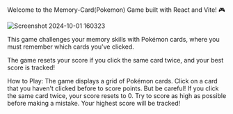 Welcome to the Memory-Card(Pokemon) Game built with React and Vite! 🎮

![Screenshot 2024-10-01 160323](https://github.com/user-attachments/assets/ba412236-23f3-4d82-ace6-8c9ffa9e576a)

This game challenges your memory skills with Pokémon cards, where you must remember which cards you've clicked. 

The game resets your score if you click the same card twice, and your best score is tracked!

How to Play:
The game displays a grid of Pokémon cards.
Click on a card that you haven't clicked before to score points.
But be careful! If you click the same card twice, your score resets to 0.
Try to score as high as possible before making a mistake. Your highest score will be tracked!
